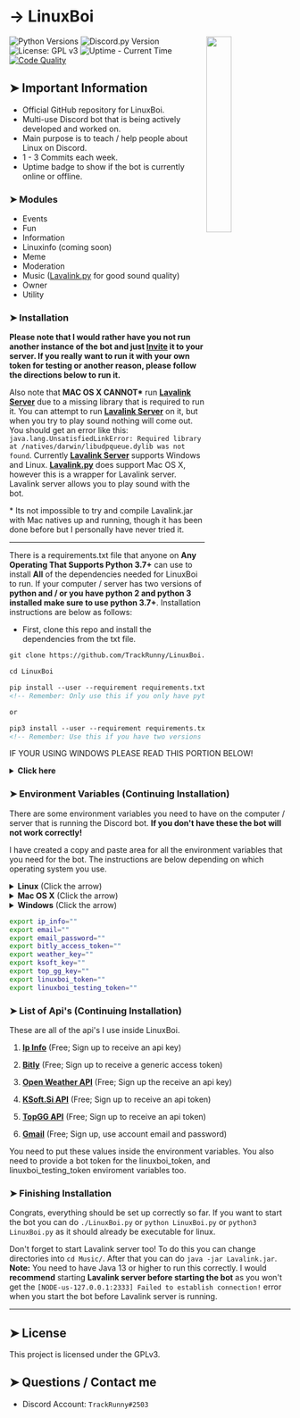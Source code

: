 <!-- MAIN TITLE -->
# → LinuxBoi

<!-- LINUX BOI PICTURE -->
  <img align="right" src="https://i.imgur.com/aiIXeCJ.png" width=30%>

<!-- BADGES -->
  ![Python Versions](https://img.shields.io/badge/python-3.7%20%7C%203.8-blue?style=flat-square)
  ![Discord.py Version](https://img.shields.io/badge/discord.py-1.6.0-blue?style=flat-square)
  ![License: GPL v3](https://img.shields.io/badge/license-GPLv3-blue.svg?style=flat-square)
  ![Uptime - Current Time](https://img.shields.io/uptimerobot/status/m783893443-c045a2d525b791caafd2dcdb?style=flat-square)
  <a href="https://app.codacy.com/manual/TrackRunny/Discord-Selfbot/dashboard?bid=14423857&token=vnDn11JbhCP7nhu">![Code Quality](https://img.shields.io/codacy/grade/179a29ed15bb40b5b0eed2b695791f94?style=flat-square)</a>  

<!-- KEY INFORMATION HEADER -->
## ➤ Important Information

  * Official GitHub repository for LinuxBoi.
  * Multi-use Discord bot that is being actively developed and worked on.
  * Main purpose is to teach / help people about Linux on Discord.
  * 1 - 3 Commits each week.
  * Uptime badge to show if the bot is currently online or offline.

<!-- MODULES HEADER -->
### ➤ Modules

  * Events  
  * Fun
  * Information
  * Linuxinfo (coming soon)
  * Meme
  * Moderation
  * Music ([Lavalink.py](https://github.com/Devoxin/Lavalink.py "Lavalink.py") for good sound quality)
  * Owner
  * Utility

<!-- INSTALLATION HEADER -->
### ➤ Installation

  **Please note that I would rather have you not run another instance of the bot and just [Invite](https://discord.com/oauth2/authorize?client_id=554841921185382400&permissions=8&scope=bot) it to your server. If you really want to run it with your own token for testing or another reason, please follow the directions below to run it.**

  Also note that **MAC OS X CANNOT\*** run [**Lavalink Server**](https://github.com/Frederikam/Lavalink "Lavalink Server") due to a missing library that is required to run it. You can attempt to run [**Lavalink Server**](https://github.com/Frederikam/Lavalink "Lavalink Server")  on it, but when you try to play sound nothing will come out. You should get an error like this: `java.lang.UnsatisfiedLinkError: Required library at /natives/darwin/libudpqueue.dylib was not found`. Currently [**Lavalink Server**](https://github.com/Frederikam/Lavalink "Lavalink Server")  supports Windows and Linux.
  [**Lavalink.py**](https://github.com/Devoxin/Lavalink "Lavalink.py") does support Mac OS X, however this is a wrapper for Lavalink server. Lavalink server allows you to play sound with the bot.

  \* Its not impossible to try and compile Lavalink.jar with Mac natives up and running, though it has been done before but I personally have never tried it.

---

  <!-- Installation Instructions -->
  There is a requirements.txt file that anyone on **Any Operating That Supports Python 3.7+** can use to install **All** of the dependencies needed for LinuxBoi to run. If your computer / server has two versions of **python and / or you have python 2 and python 3 installed make sure to use python 3.7+**. Installation instructions are below as follows:

  * First, clone this repo and install the dependencies from the txt file.

  ```markdown
  git clone https://github.com/TrackRunny/LinuxBoi.git

  cd LinuxBoi

  pip install --user --requirement requirements.txt
  <!-- Remember: Only use this if you only have python 3 installed. -->

  or

  pip3 install --user --requirement requirements.txt
  <!-- Remember: Use this if you have two versions of python and / or you have python 2 and python 3. -->  
  ```

  <!-- Windows Microsoft Visual C++ 14.0 Error -->
  IF YOUR USING WINDOWS PLEASE READ THIS PORTION BELOW!

  <details>
    <summary><b>Click here</b></summary>
    <h3>➤ Error: Microsoft Visual C++ 14.0 is required.</h3>
    <p>Note, some users may receive this error above when trying to install the dependencies from the requirements.txt file. This happens when you are trying to build and install the <b>Pycosat</b> pip module. If this happens to you, please follow the instructions below.</p>
  
  1. Download the compiled **Pycosat** file for your Python version and windows architecture.
      * [**Pycosat | Python 3.7 | Win32**](https://mega.nz/#!4BVgjYhI!1EqFNPdbPUGRImfs3GSaWQLe9u3ClVRjzm8NJEMWmMs)
      * [**Pycosat | Python 3.7 | Win64**](https://mega.nz/#!RdVkFSIT!ZHoTnlkTtIPJQYv-8W7vxCfBZKTmuyw2Rgst6ea10Lo)
      * [**Pycosat | Python 3.8 | Win32**](https://mega.nz/file/lVVjjY5a#hOJqA9eOeRBP1KRxpImHHwK4dZ-rm1oY-HJmnm7WrzU)
      * [**Pycosat | Python 3.8 | Win64**](https://mega.nz/file/oJMT3IQK#bYJzvYyKN0B0zhuOpMINu9THMRu7e9H-447b6edX-2w)
  2. Change directories into the downloaded file.
  3. Install the compiled pip module.

  ```markdown
    pip install pycosat-0.6.3-cp37-cp37m-win32.whl
    <!-- Win32 | Python 3.7 -->

    pip install pycosat-0.6.3-cp37-cp37m-win_amd64.whl
    <!-- Win64 | Python 3.7 -->
    
    ---
    
    pip install pycosat-0.6.3-cp38-cp38-win32.whl
    <!-- Win32 | Python 3.8 -->

    pip install pycosat-0.6.3-cp38-cp38-win_amd64.whl
    <!-- Win64 | Python 3.8 -->

    or

    pip3 install pycosat-0.6.3-cp37-cp37m-win32.whl
    <!-- Win32 | Python 3.7 | pip3 -->

    pip3 install pycosat-0.6.3-cp37-cp37m-win_amd64.whl
    <!-- Win64 | Python 3.7 | pip3 -->

    ---

    pip3 install pycosat-0.6.3-cp38-cp38-win32.whl
    <!-- Win32 | Python 3.8 | pip3 -->

    pip3 install pycosat-0.6.3-cp38-cp38-win_amd64.whl
    <!-- Win64 | Python 3.8 | pip3-->
  ```

  </details>

<!-- Installation with Environment Variables-->
### ➤ Environment Variables (Continuing Installation)

  There are some environment variables you need to have on the computer / server that is running the Discord bot. **If you don't have these the bot will not work correctly!**

  I have created a copy and paste area for all the environment variables that you need for the bot. The instructions are below depending on which operating system you use.

  <details>
    <summary><b>Linux</b> (Click the arrow)</summary>
    <h3>➤ Environment Variables On Linux</h3>
    <p>Linux: Put the variables at the end of your <b>.bashrc</b> file. The <b>.bashrc</b> file is located in your home directory. You can copy and paste these and put in the values. These are located under the Windows instructions inside the code block.</p>
    <p>Here is an example of what it should look like.</p>
    <img src="https://i.imgur.com/KEzwZdW.png">
  </details>

  <details>
    <summary><b>Mac OS X</b> (Click the arrow)</summary>
    <h3>➤ Environment Variables On Mac</h3>
    <p>Mac OS X: Put the variables at the end of your <b>.bash_profile</b> file. The <b>.bash_profile</b> is located in your home directory. You can copy and paste these and put in the values. These are located under the Windows instructions inside the code block.</p>
    <p>Here is an example of what it should look like.</p>
    <img src="https://i.imgur.com/KEzwZdW.png">
  </details>

  <details>
    <summary><b>Windows</b> (Click the arrow)</summary>
    <h3>➤ Environment Variables On Windows</h3>
    <p>Windows: The process is a little more difficult on Windows. Please watch <a href="https://www.youtube.com/watch?v=IolxqkL7cD8">this</a> video so you can export these values on your Windows Operating System. Skip to <b>1:19</b> if you want to see how he does it. Make sure to keep the enviroment variables with the same name or they won't work. The variable names are inside the code block just under this piece of text.</p>
  </details>
  
  ```bash
  export ip_info=""
  export email=""
  export email_password=""
  export bitly_access_token=""
  export weather_key=""
  export ksoft_key=""
  export top_gg_key=""
  export linuxboi_token=""
  export linuxboi_testing_token=""
  ```

### ➤ List of Api's (Continuing Installation)

  These are all of the api's I use inside LinuxBoi.

  1. [**Ip Info**](https://ipinfo.io/) (Free; Sign up to receive an api key)

  2. [**Bitly**](https://dev.bitly.com/) (Free; Sign up to receive a generic access token)

  3. [**Open Weather API**](https://openweathermap.org/api) (Free; Sign up the receive an api key)
  
  4. [**KSoft.Si API**](https://api.ksoft.si/) (Free; Sign up to receive an api token)
  
  5. [**TopGG API**](https://top.gg) (Free; Sign up to receive an api token)

  6. [**Gmail**](https://gmail.com/) (Free; Sign up, use account email and password)

  You need to put these values inside the environment variables. You also need to provide a bot token for the linuxboi_token, and linuxboi_testing_token enviroment variables too.

### ➤ Finishing Installation

  Congrats, everything should be set up correctly so far. If you want to start the bot you can do `./LinuxBoi.py` or `python LinuxBoi.py` or `python3 LinuxBoi.py` as it should already be executable for linux.

  Don't forget to start Lavalink server too! To do this you can change directories into `cd Music/`. After that you can do `java -jar Lavalink.jar`. **Note:** You need to have Java 13 or higher to run this correctly. I would **recommend** starting **Lavalink server before starting the bot** as you won't get the `[NODE-us-127.0.0.1:2333] Failed to establish connection!` error when you start the bot before Lavalink server is running.

---

<!-- LICENSE INFO -->
## ➤ License

  This project is licensed under the GPLv3.

<!-- END OF README -->
## ➤ Questions / Contact me

  * Discord Account: `TrackRunny#2503`
